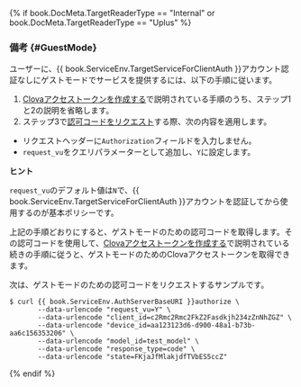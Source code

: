 {% if book.DocMeta.TargetReaderType == "Internal" or book.DocMeta.TargetReaderType == "Uplus" %}
### 備考 {#GuestMode}
ユーザーに、{{ book.ServiceEnv.TargetServiceForClientAuth }}アカウント認証なしにゲストモードでサービスを提供するには、以下の手順に従います。

1. [Clovaアクセストークンを作成する](/Develop/Guides/Interact_with_CIC.md#CreateClovaAccessToken)で説明されている手順のうち、ステップ1と2の説明を省略します。
2. ステップ3で[認可コードをリクエスト](#RequestAuthorizationCode)する際、次の内容を適用します。
  * リクエストヘッダーに`Authorization`フィールドを入力しません。
  * `request_vu`をクエリパラメーターとして追加し、`Y`に設定します。

<div class="tip">
  <p><strong>ヒント</strong></p>
  <p><code>request_vu</code>のデフォルト値は<code>N</code>で、{{ book.ServiceEnv.TargetServiceForClientAuth }}アカウントを認証してから使用するのが基本ポリシーです。</p>
</div>

上記の手順どおりにすると、ゲストモードのための認可コードを取得します。その認可コードを使用して、[Clovaアクセストークンを作成する](/Develop/Guides/Interact_with_CIC.md#CreateClovaAccessToken)で説明されている続きの手順に従うと、ゲストモードのためのClovaアクセストークンを取得できます。

次は、ゲストモードのための認可コードをリクエストするサンプルです。

<pre><code>$ curl {{ book.ServiceEnv.AuthServerBaseURI }}authorize \
       --data-urlencode "request_vu=Y" \
       --data-urlencode "client_id=c2Rmc2Rmc2FkZ2Fasdkjh234zZnNhZGZ" \
       --data-urlencode "device_id=aa123123d6-d900-48a1-b73b-aa6c156353206" \
       --data-urlencode "model_id=test_model" \
       --data-urlencode "response_type=code" \
       --data-urlencode "state=FKjaJfMlakjdfTVbES5ccZ"
</code></pre>
{% endif %}
